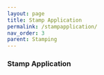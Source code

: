 ```yaml
---
layout: page
title: Stamp Application
permalink: /stampapplication/
nav_order: 3
parent: Stamping
---
```


### Stamp Application